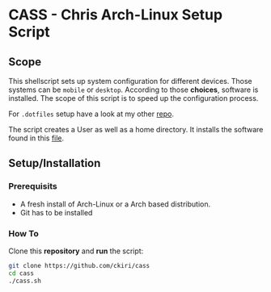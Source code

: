 # CASS - Chris Arch-Linux Setup Script

## Scope

This shellscript sets up system configuration for different devices.
Those systems can be `mobile` or `desktop`. According to those **choices**,
software is installed. The scope of this script is to speed up the configuration process.


For `.dotfiles` setup have a look at my other [repo](htts://github.com/ckiri/.dotfiles).



The script creates a User as well as a home directory. It installs the software
found in this [file](https://github.com/ckiri/cass/blob/master/sw.csv).

## Setup/Installation

### Prerequisits

* A fresh install of Arch-Linux or a Arch based distribution.
* Git has to be installed

### How To

Clone this **repository** and **run** the script:

```sh
git clone https://github.com/ckiri/cass
cd cass
./cass.sh
```

